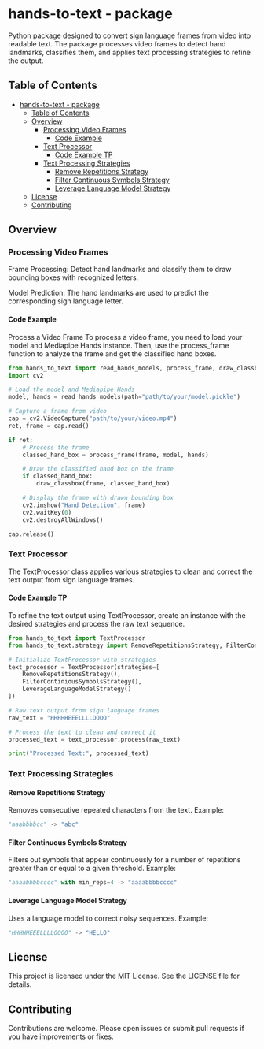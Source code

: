 # hands-to-text - package

Python package designed to convert sign language frames from video into readable text. The package processes video frames to detect hand landmarks, classifies them, and applies text processing strategies to refine the output.

## Table of Contents

- [hands-to-text - package](#hands-to-text---package)
  - [Table of Contents](#table-of-contents)
  - [Overview](#overview)
    - [Processing Video Frames](#processing-video-frames)
      - [Code Example](#code-example)
    - [Text Processor](#text-processor)
      - [Code Example TP](#code-example-tp)
    - [Text Processing Strategies](#text-processing-strategies)
      - [Remove Repetitions Strategy](#remove-repetitions-strategy)
      - [Filter Continuous Symbols Strategy](#filter-continuous-symbols-strategy)
      - [Leverage Language Model Strategy](#leverage-language-model-strategy)
  - [License](#license)
  - [Contributing](#contributing)

## Overview

### Processing Video Frames

Frame Processing: Detect hand landmarks and classify them to draw bounding boxes with recognized letters.

Model Prediction: The hand landmarks are used to predict the corresponding sign language letter.

#### Code Example

Process a Video Frame
To process a video frame, you need to load your model and Mediapipe Hands instance. Then, use the process_frame function to analyze the frame and get the classified hand boxes.

```python
from hands_to_text import read_hands_models, process_frame, draw_classbox
import cv2

# Load the model and Mediapipe Hands
model, hands = read_hands_models(path="path/to/your/model.pickle")

# Capture a frame from video
cap = cv2.VideoCapture("path/to/your/video.mp4")
ret, frame = cap.read()

if ret:
    # Process the frame
    classed_hand_box = process_frame(frame, model, hands)

    # Draw the classified hand box on the frame
    if classed_hand_box:
        draw_classbox(frame, classed_hand_box)

    # Display the frame with drawn bounding box
    cv2.imshow("Hand Detection", frame)
    cv2.waitKey(0)
    cv2.destroyAllWindows()

cap.release()
```

### Text Processor

The TextProcessor class applies various strategies to clean and correct the text output from sign language frames.

#### Code Example TP

To refine the text output using TextProcessor, create an instance with the desired strategies and process the raw text sequence.

```python
from hands_to_text import TextProcessor
from hands_to_text.strategy import RemoveRepetitionsStrategy, FilterContiniousSymbolsStrategy, LeverageLanguageModelStrategy

# Initialize TextProcessor with strategies
text_processor = TextProcessor(strategies=[
    RemoveRepetitionsStrategy(),
    FilterContiniousSymbolsStrategy(),
    LeverageLanguageModelStrategy()
])

# Raw text output from sign language frames
raw_text = "HHHHHEEELLLLOOOO"

# Process the text to clean and correct it
processed_text = text_processor.process(raw_text)

print("Processed Text:", processed_text)
```

### Text Processing Strategies

#### Remove Repetitions Strategy

Removes consecutive repeated characters from the text. Example:

```python
"aaabbbbcc" -> "abc"
```

#### Filter Continuous Symbols Strategy

Filters out symbols that appear continuously for a number of repetitions greater than or equal to a given threshold. Example:

```python
"aaaabbbbcccc" with min_reps=4 -> "aaaabbbbcccc"
```

#### Leverage Language Model Strategy

Uses a language model to correct noisy sequences. Example:

```python
"HHHHHEEELLLLOOOO" -> "HELLO"
```

## License

This project is licensed under the MIT License. See the LICENSE file for details.

## Contributing

Contributions are welcome. Please open issues or submit pull requests if you have improvements or fixes.
